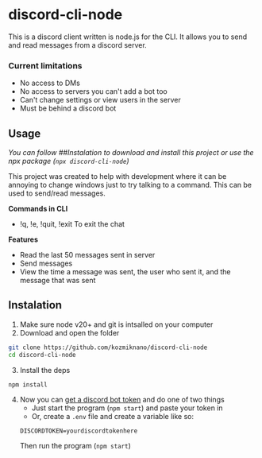 # discord-cli-node
This is a discord client written is node.js for the CLI. It allows you to send and read messages from a discord server.

### Current limitations
- No access to DMs
- No access to servers you can't add a bot too
- Can't change settings or view users in the server
- Must be behind a discord bot

## Usage
*You can follow ##Instalation to download and install this project or use the npx package (`npx discord-cli-node`)*

This project was created to help with development where it can be annoying to change windows just to try talking to a command. This can be used to send/read messages.

**Commands in CLI**
- !q, !e, !quit, !exit    To exit the chat

**Features**
- Read the last 50 messages sent in server
- Send messages
- View the time a message was sent, the user who sent it, and the message that was sent

## Instalation
1. Make sure node v20+ and git is intsalled on your computer
2. Download and open the folder
```bash
git clone https://github.com/kozmiknano/discord-cli-node
cd discord-cli-node
```
3. Install the deps
```bash
npm install
```
4. Now you can [get a discord bot token](https://discordjs.guide/preparations/setting-up-a-bot-application.html#your-bot-s-token) and do one of two things
    - Just start the program (`npm start`) and paste your token in
    - Or, create a `.env` file and create a variable like so:
    ```env
    DISCORDTOKEN=yourdiscordtokenhere
    ```
    Then run the program (`npm start`)
